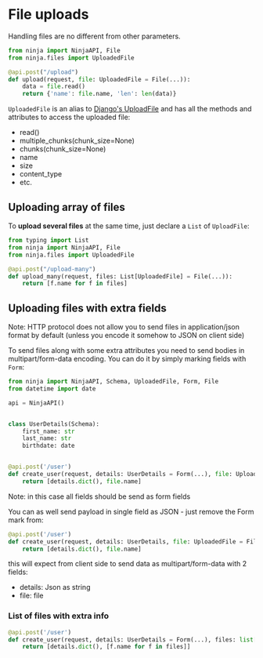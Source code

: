 # File uploads

Handling files are no different from other parameters.

```Python hl_lines="1 2 5"
from ninja import NinjaAPI, File
from ninja.files import UploadedFile

@api.post("/upload")
def upload(request, file: UploadedFile = File(...)):
    data = file.read()
    return {'name': file.name, 'len': len(data)}
```


`UploadedFile` is an alias to [Django's UploadFile](https://docs.djangoproject.com/en/stable/ref/files/uploads/#django.core.files.uploadedfile.UploadedFile) and has all the methods and attributes to access the uploaded file:

 - read()
 - multiple_chunks(chunk_size=None)
 - chunks(chunk_size=None)
 - name
 - size
 - content_type
 - etc.

## Uploading array of files

To **upload several files** at the same time, just declare a `List` of `UploadFile`:


```Python hl_lines="1 6"
from typing import List
from ninja import NinjaAPI, File
from ninja.files import UploadedFile

@api.post("/upload-many")
def upload_many(request, files: List[UploadedFile] = File(...)):
    return [f.name for f in files]
```

## Uploading files with extra fields

Note: HTTP protocol does not allow you to send files in application/json format by default (unless you encode it somehow to JSON on client side)

To send files along with some extra attributes you need to send bodies in multipart/form-data encoding. You can do it by simply marking fields with `Form`:

```Python hl_lines="14"
from ninja import NinjaAPI, Schema, UploadedFile, Form, File
from datetime import date

api = NinjaAPI()


class UserDetails(Schema):
    first_name: str
    last_name: str
    birthdate: date


@api.post('/user')
def create_user(request, details: UserDetails = Form(...), file: UploadedFile = File(...)):
    return [details.dict(), file.name]

```

Note: in this case all fields should be send as form fields

You can as well send payload in single field as JSON - just remove the Form mark from:

```Python
@api.post('/user')
def create_user(request, details: UserDetails, file: UploadedFile = File(...)):
    return [details.dict(), file.name]

```

this will expect from client side to send data as multipart/form-data with 2 fields:
  
  - details: Json as string
  - file: file


### List of files with extra info

```Python
@api.post('/user')
def create_user(request, details: UserDetails = Form(...), files: list[UploadedFile] = File(...)):
    return [details.dict(), [f.name for f in files]]
```
